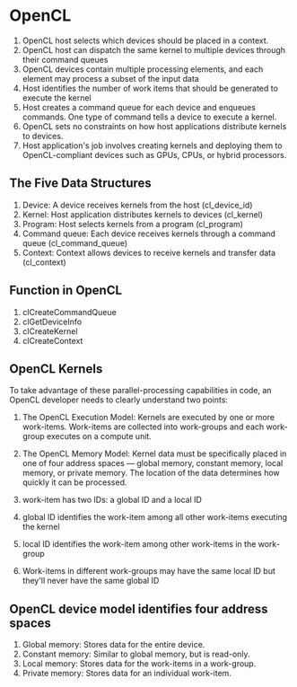 # OpenCL
1. OpenCL host selects which devices should be placed in a context.
2. OpenCL host can dispatch the same kernel to multiple devices through their command queues
3. OpenCL devices contain multiple processing elements, and each element may process a subset of the input data
4. Host identifies the number of work items that should be generated to execute the kernel
5. Host creates a command queue for each device and enqueues commands. One type of command tells a device to execute a kernel.
6. OpenCL sets no constraints on how host applications distribute kernels to devices.
7. Host application's job involves creating kernels and deploying them to OpenCL-compliant devices such as GPUs, CPUs, or hybrid processors.

## The Five Data Structures
1. Device: A device receives kernels from the host (cl_device_id)
2. Kernel: Host application distributes kernels to devices (cl_kernel)
3. Program: Host selects kernels from a program (cl_program)
4. Command queue: Each device receives kernels through a command queue (cl_command_queue)
5. Context: Context allows devices to receive kernels and transfer data (cl_context)

## Function in OpenCL
1. clCreateCommandQueue
2. clGetDeviceInfo
3. clCreateKernel
4. clCreateContext

## OpenCL Kernels
To take advantage of these parallel-processing capabilities in code, an OpenCL developer needs to clearly understand two points:
1. The OpenCL Execution Model: Kernels are executed by one or more work-items. Work-items are collected into work-groups and each work-group executes on a compute unit.
2. The OpenCL Memory Model: Kernel data must be specifically placed in one of four address spaces — global memory, constant memory, local memory, or private memory. The location of the data determines how quickly it can be processed.

3. work-item has two IDs: a global ID and a local ID
4. global ID identifies the work-item among all other work-items executing the kernel
5. local ID identifies the work-item among other work-items in the work-group
6. Work-items in different work-groups may have the same local ID but they'll never have the same global ID


## OpenCL device model identifies four address spaces
1. Global memory: Stores data for the entire device.
2. Constant memory: Similar to global memory, but is read-only.
3. Local memory: Stores data for the work-items in a work-group.
4. Private memory: Stores data for an individual work-item.
